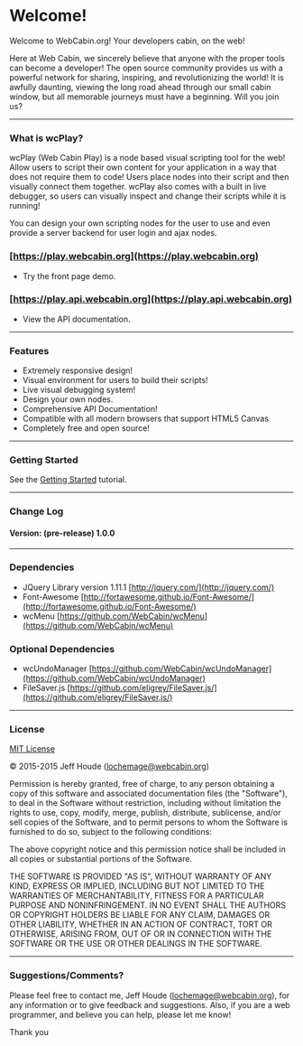 # Welcome! #

Welcome to WebCabin.org!  Your developers cabin, on the web!  

Here at Web Cabin, we sincerely believe that anyone with the proper tools can become a developer! The open source community provides us with a powerful network for sharing, inspiring, and revolutionizing the world! It is awfully daunting, viewing the long road ahead through our small cabin window, but all memorable journeys must have a beginning. Will you join us?


****
### What is wcPlay? ###

wcPlay (Web Cabin Play) is a node based visual scripting tool for the web! Allow users to script their own content for your application in a way that does not require them to code! Users place nodes into their script and then visually connect them together. wcPlay also comes with a built in live debugger, so users can visually inspect and change their scripts while it is running!

You can design your own scripting nodes for the user to use and even provide a server backend for user login and ajax nodes.

### [https://play.webcabin.org](https://play.webcabin.org) ###
  * Try the front page demo.

### [https://play.api.webcabin.org](https://play.api.webcabin.org) ###
  * View the API documentation.


****
### Features ###
* Extremely responsive design!
* Visual environment for users to build their scripts!
* Live visual debugging system!
* Design your own nodes.
* Comprehensive API Documentation!
* Compatible with all modern browsers that support HTML5 Canvas
* Completely free and open source!


****
### Getting Started ###
See the [Getting Started](https://play.api.webcabin.org/tutorial-1.0.html) tutorial.


****
### Change Log ###
#### Version: (pre-release) 1.0.0 ####


****
### Dependencies ###

* JQuery Library version 1.11.1 [http://jquery.com/](http://jquery.com/)
* Font-Awesome [http://fortawesome.github.io/Font-Awesome/](http://fortawesome.github.io/Font-Awesome/)
* wcMenu [https://github.com/WebCabin/wcMenu](https://github.com/WebCabin/wcMenu)

### Optional Dependencies ###

* wcUndoManager [https://github.com/WebCabin/wcUndoManager](https://github.com/WebCabin/wcUndoManager)
* FileSaver.js [https://github.com/eligrey/FileSaver.js/](https://github.com/eligrey/FileSaver.js/)


****
### License ###

[MIT License](http://www.opensource.org/licenses/mit-license.php)

&copy; 2015-2015 Jeff Houde ([lochemage@webcabin.org](mailto:lochemage@webcabin.org))

Permission is hereby granted, free of charge, to any person obtaining a copy of this software and associated documentation files (the "Software"), to deal in the Software without restriction, including without limitation the rights to use, copy, modify, merge, publish, distribute, sublicense, and/or sell copies of the Software, and to permit persons to whom the Software is furnished to do so, subject to the following conditions:

The above copyright notice and this permission notice shall be included in all copies or substantial portions of the Software.

THE SOFTWARE IS PROVIDED "AS IS", WITHOUT WARRANTY OF ANY KIND, EXPRESS OR IMPLIED, INCLUDING BUT NOT LIMITED TO THE WARRANTIES OF MERCHANTABILITY, FITNESS FOR A PARTICULAR PURPOSE AND NONINFRINGEMENT. IN NO EVENT SHALL THE AUTHORS OR COPYRIGHT HOLDERS BE LIABLE FOR ANY CLAIM, DAMAGES OR OTHER LIABILITY, WHETHER IN AN ACTION OF CONTRACT, TORT OR OTHERWISE, ARISING FROM, OUT OF OR IN CONNECTION WITH THE SOFTWARE OR THE USE OR OTHER DEALINGS IN THE SOFTWARE.


****
### Suggestions/Comments? ###
Please feel free to contact me, Jeff Houde ([lochemage@webcabin.org](mailto:lochemage@webcabin.org)), for any information or to give feedback and suggestions.  Also, if you are a web programmer, and believe you can help, please let me know!

Thank you
